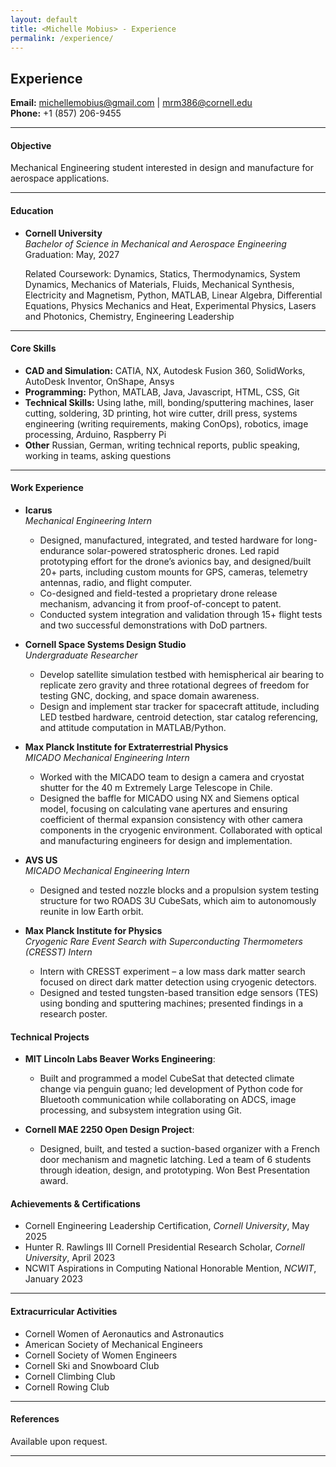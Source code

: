 ```yaml
---
layout: default
title: <Michelle Mobius> - Experience
permalink: /experience/
---
```

## <a href="/assets/CV.pdf" style="text-decoration:none; color:inherit;">Experience</a>

**Email:** [michellemobius@gmail.com](mailto:michellemobius@gmail.com) | [mrm386@cornell.edu](mailto:mrm386@cornell.edu)  
**Phone:** +1 (857) 206-9455 


---

#### Objective
Mechanical Engineering student interested in design and manufacture for aerospace applications.

---

#### Education
- **Cornell University**  
  *Bachelor of Science in Mechanical and Aerospace Engineering*  
  Graduation: May, 2027

  Related Coursework: Dynamics, Statics, Thermodynamics, System Dynamics, Mechanics of Materials, Fluids, Mechanical Synthesis, Electricity and Magnetism, Python, MATLAB, Linear Algebra, Differential Equations, Physics Mechanics and Heat, Experimental Physics, Lasers and Photonics, Chemistry, Engineering Leadership

---

#### Core Skills
- **CAD and Simulation:** CATIA, NX, Autodesk Fusion 360, SolidWorks, AutoDesk Inventor, OnShape, Ansys 
- **Programming:** Python, MATLAB, Java, Javascript, HTML, CSS, Git
- **Technical Skills:** Using lathe, mill, bonding/sputtering machines, laser cutting, soldering, 3D printing, hot wire cutter, drill press, systems engineering (writing requirements, making ConOps), robotics, image processing, Arduino, Raspberry Pi
- **Other** Russian, German, writing technical reports, public speaking, working in teams, asking questions

---

#### Work Experience 

- **Icarus**  
  *Mechanical Engineering Intern*  
  - Designed, manufactured, integrated, and tested hardware for long-endurance solar-powered stratospheric drones. Led rapid prototyping effort for the drone’s avionics bay, and designed/built 20+ parts, including custom mounts for GPS, cameras, telemetry antennas, radio, and flight computer.
  - Co-designed and field-tested a proprietary drone release mechanism, advancing it from proof-of-concept to patent.
  - Conducted system integration and validation through 15+ flight tests and two successful demonstrations with DoD partners.

- **Cornell Space Systems Design Studio**  
  *Undergraduate Researcher*  
  - Develop satellite simulation testbed with hemispherical air bearing to replicate zero gravity and three rotational degrees of freedom for testing GNC, docking, and space domain awareness.
  - Design and implement star tracker for spacecraft attitude, including LED testbed hardware, centroid detection, star catalog referencing, and attitude computation in MATLAB/Python.

- **Max Planck Institute for Extraterrestrial Physics**  
  *MICADO Mechanical Engineering Intern*  
  - Worked with the MICADO team to design a camera and cryostat shutter for the 40 m Extremely Large Telescope in Chile.
  - Designed the baffle for MICADO using NX and Siemens optical model, focusing on calculating vane apertures and ensuring coefficient of thermal expansion consistency with other camera components in the cryogenic environment. Collaborated with optical and manufacturing engineers for design and implementation.

- **AVS US**  
  *MICADO Mechanical Engineering Intern*  
  - Designed and tested nozzle blocks and a propulsion system testing structure for two ROADS 3U CubeSats, which aim to autonomously reunite in low Earth orbit.

- **Max Planck Institute for Physics**  
  *Cryogenic Rare Event Search with Superconducting Thermometers (CRESST) Intern*  
  - Intern with CRESST experiment – a low mass dark matter search focused on direct dark matter detection using cryogenic detectors.
  - Designed and tested tungsten-based transition edge sensors (TES) using bonding and sputtering machines; presented findings in a research poster.



#### Technical Projects
- **MIT Lincoln Labs Beaver Works Engineering**:
  - Built and programmed a model CubeSat that detected climate change via penguin guano; led development of Python code for Bluetooth communication while collaborating on ADCS, image processing, and subsystem integration using Git.

- **Cornell MAE 2250 Open Design Project**:
  - Designed, built, and tested a suction-based organizer with a French door mechanism and magnetic latching. Led a team of 6 students through ideation, design, and prototyping. Won Best Presentation award.

#### Achievements & Certifications
- Cornell Engineering Leadership Certification, *Cornell University*, May 2025 
- Hunter R. Rawlings III Cornell Presidential Research Scholar, *Cornell University*, April 2023
- NCWIT Aspirations in Computing National Honorable Mention, *NCWIT*, January 2023 

---

#### Extracurricular Activities
- Cornell Women of Aeronautics and Astronautics
- American Society of Mechanical Engineers  
- Cornell Society of Women Engineers
- Cornell Ski and Snowboard Club
- Cornell Climbing Club
- Cornell Rowing Club  

---

#### References
Available upon request.



---
